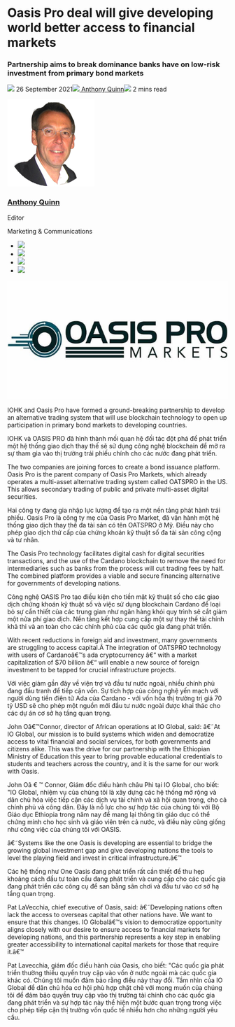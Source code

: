 # Oasis Pro deal will give developing world better access to financial markets
### **Partnership aims to break dominance banks have on low-risk investment from primary bond markets**
![](img/2021-09-26-cardano-deal-with-oasis-will-give-developing-world-better-access-to-financial-markets.002.png) 26 September 2021![](img/2021-09-26-cardano-deal-with-oasis-will-give-developing-world-better-access-to-financial-markets.002.png)[ Anthony Quinn](tmp//en/blog/authors/anthony-quinn/page-1/)![](img/2021-09-26-cardano-deal-with-oasis-will-give-developing-world-better-access-to-financial-markets.003.png) 2 mins read

![Anthony Quinn](img/2021-09-26-cardano-deal-with-oasis-will-give-developing-world-better-access-to-financial-markets.004.png)[](tmp//en/blog/authors/anthony-quinn/page-1/)
### [**Anthony Quinn**](tmp//en/blog/authors/anthony-quinn/page-1/)
Editor

Marketing & Communications

- ![](img/2021-09-26-cardano-deal-with-oasis-will-give-developing-world-better-access-to-financial-markets.005.png)[](mailto:anthony.quinn@iohk.io "Email")
- ![](img/2021-09-26-cardano-deal-with-oasis-will-give-developing-world-better-access-to-financial-markets.006.png)[](https://www.youtube.com/watch?v=KkcAic12dvc "YouTube")
- ![](img/2021-09-26-cardano-deal-with-oasis-will-give-developing-world-better-access-to-financial-markets.007.png)[](https://www.linkedin.com/in/tony-quinn-frsa-0b093229 "LinkedIn")
- ![](img/2021-09-26-cardano-deal-with-oasis-will-give-developing-world-better-access-to-financial-markets.008.png)[](https://twitter.com/IohkT "Twitter")

![Oasis Pro deal will give developing world better access to financial markets](img/2021-09-26-cardano-deal-with-oasis-will-give-developing-world-better-access-to-financial-markets.009.jpeg)

IOHK and Oasis Pro have formed a ground-breaking partnership to develop an alternative trading system that will use blockchain technology to open up participation in primary bond markets to developing countries.

IOHK và OASIS PRO đã hình thành mối quan hệ đối tác đột phá để phát triển một hệ thống giao dịch thay thế sẽ sử dụng công nghệ blockchain để mở ra sự tham gia vào thị trường trái phiếu chính cho các nước đang phát triển.

The two companies are joining forces to create a bond issuance platform. Oasis Pro is the parent company of Oasis Pro Markets, which already operates a multi-asset alternative trading system called OATSPRO in the US. This allows secondary trading of public and private multi-asset digital securities.

Hai công ty đang gia nhập lực lượng để tạo ra một nền tảng phát hành trái phiếu.
Oasis Pro là công ty mẹ của Oasis Pro Market, đã vận hành một hệ thống giao dịch thay thế đa tài sản có tên OATSPRO ở Mỹ.
Điều này cho phép giao dịch thứ cấp của chứng khoán kỹ thuật số đa tài sản công cộng và tư nhân.

The Oasis Pro technology facilitates digital cash for digital securities transactions, and the use of the Cardano blockchain to remove the need for intermediaries such as banks from the process will cut trading fees by half. The combined platform provides a viable and secure financing alternative for governments of developing nations.

Công nghệ OASIS Pro tạo điều kiện cho tiền mặt kỹ thuật số cho các giao dịch chứng khoán kỹ thuật số và việc sử dụng blockchain Cardano để loại bỏ sự cần thiết của các trung gian như ngân hàng khỏi quy trình sẽ cắt giảm một nửa phí giao dịch.
Nền tảng kết hợp cung cấp một sự thay thế tài chính khả thi và an toàn cho các chính phủ của các quốc gia đang phát triển.

With recent reductions in foreign aid and investment, many governments are struggling to access capital.Â The integration of OATSPRO technology with users of Cardanoâ€™s ada cryptocurrency â€“ with a market capitalization of $70 billion â€“ will enable a new source of foreign investment to be tapped for crucial infrastructure projects.

Với việc giảm gần đây về viện trợ và đầu tư nước ngoài, nhiều chính phủ đang đấu tranh để tiếp cận vốn. Sự tích hợp của công nghệ yến mạch với người dùng tiền điện tử Ada của Cardano - với vốn hóa thị trường trị giá 70 tỷ USD sẽ cho phép một nguồn mới
đầu tư nước ngoài được khai thác cho các dự án cơ sở hạ tầng quan trọng.

John Oâ€™Connor, director of African operations at IO Global, said: â€˜At IO Global, our mission is to build systems which widen and democratize access to vital financial and social services, for both governments and citizens alike. This was the drive for our partnership with the Ethiopian Ministry of Education this year to bring provable educational credentials to students and teachers across the country, and it is the same for our work with Oasis.

John Oâ € ™ Connor, Giám đốc điều hành châu Phi tại IO Global, cho biết: "IO Global, nhiệm vụ của chúng tôi là xây dựng các hệ thống mở rộng và dân chủ hóa việc tiếp cận các dịch vụ tài chính và xã hội quan trọng, cho cả chính phủ và công dân.
Đây là nỗ lực cho sự hợp tác của chúng tôi với Bộ Giáo dục Ethiopia trong năm nay để mang lại thông tin giáo dục có thể chứng minh cho học sinh và giáo viên trên cả nước, và điều này cũng giống như công việc của chúng tôi với OASIS.

â€˜Systems like the one Oasis is developing are essential to bridge the growing global investment gap and give developing nations the tools to level the playing field and invest in critical infrastructure.â€™

Các hệ thống như One Oasis đang phát triển rất cần thiết để thu hẹp khoảng cách đầu tư toàn cầu đang phát triển và cung cấp cho các quốc gia đang phát triển các công cụ để san bằng sân chơi và đầu tư vào cơ sở hạ tầng quan trọng.

Pat LaVecchia, chief executive of Oasis, said: â€˜Developing nations often lack the access to overseas capital that other nations have. We want to ensure that this changes. IO Globalâ€™s vision to democratize opportunity aligns closely with our desire to ensure access to financial markets for developing nations, and this partnership represents a key step in enabling greater accessibility to international capital markets for those that require it.â€™

Pat Lavecchia, giám đốc điều hành của Oasis, cho biết: "Các quốc gia phát triển thường thiếu quyền truy cập vào vốn ở nước ngoài mà các quốc gia khác có.
Chúng tôi muốn đảm bảo rằng điều này thay đổi.
Tầm nhìn của IO Global để dân chủ hóa cơ hội phù hợp chặt chẽ với mong muốn của chúng tôi để đảm bảo quyền truy cập vào thị trường tài chính cho các quốc gia đang phát triển và sự hợp tác này thể hiện một bước quan trọng trong việc cho phép tiếp cận thị trường vốn quốc tế nhiều hơn cho những người yêu cầu.

